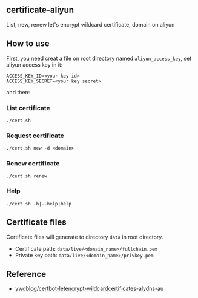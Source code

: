 ## certificate-aliyun
List, new, renew let's encrypt wildcard certificate, domain on aliyun

## How to use
First, you need creat a file on root directory named `aliyun_access_key`, set aliyun access key in it:

```
ACCESS_KEY_ID=<your key id>
ACCESS_KEY_SECRET=<your key secret>
```

and then:

### List certificate
`./cert.sh`

### Request certificate
`./cert.sh new -d <domain>`

### Renew certificate
`./cert.sh renew`

### Help
`./cert.sh -h|--help|help`

## Certificate files
Certificate files will generate to directory `data` in root directory.

* Certificate path: `data/live/<domain_name>/fullchain.pem`
* Private key path: `data/live/<domain_name>/privkey.pem`

## Reference
* [ywdblog/certbot-letencrypt-wildcardcertificates-alydns-au](https://github.com/ywdblog/certbot-letencrypt-wildcardcertificates-alydns-au)

